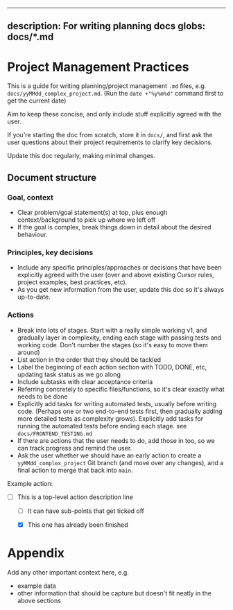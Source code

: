 
---
description: For writing planning docs
globs: docs/*.md
---
# Project Management Practices

This is a guide for writing planning/project management `.md` files, e.g. `docs/yyMMdd_complex_project.md`. (Run the `date +"%y%m%d"` command first to get the current date)

Aim to keep these concise, and only include stuff explicitly agreed with the user.

If you're starting the doc from scratch, store it in `docs/`, and first ask the user questions about their project requirements to clarify key decisions.

Update this doc regularly, making minimal changes.


## Document structure

### Goal, context

- Clear problem/goal statement(s) at top, plus enough context/background to pick up where we left off
- If the goal is complex, break things down in detail about the desired behaviour.


### Principles, key decisions

- Include any specific principles/approaches or decisions that have been explicitly agreed with the user (over and above existing Cursor rules, project examples, best practices, etc).
- As you get new information from the user, update this doc so it's always up-to-date.


### Actions

- Break into lots of stages. Start with a really simple working v1, and gradually layer in complexity, ending each stage with passing tests and working code. Don't number the stages (so it's easy to move them around)
- List action in the order that they should be tackled
- Label the beginning of each action section with TODO, DONE, etc, updating task status as we go along
- Include subtasks with clear acceptance criteria
- Referring concretely to specific files/functions, so it's clear exactly what needs to be done
- Explicitly add tasks for writing automated tests, usually before writing code. (Perhaps one or two end-to-end tests first, then gradually adding more detailed tests as complexity grows). Explicitly add tasks for running the automated tests before ending each stage. see `docs/FRONTEND_TESTING.md`
- If there are actions that the user needs to do, add those in too, so we can track progress and remind the user.
- Ask the user whether we should have an early action to create a `yyMMdd_complex_project` Git branch (and move over any changes), and a final action to merge that back into `main`.


Example action:

- [ ] This is a top-level action description line
  - [ ] It can have sub-points that get ticked off
  - [x] This one has already been finished


# Appendix

Add any other important context here, e.g.
- example data
- other information that should be capture but doesn't fit neatly in the above sections